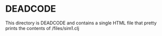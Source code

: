 # DEADCODE

This directory is DEADCODE and contains a single HTML
file that pretty prints the contents of /files/sim1.clj
